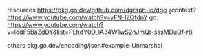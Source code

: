 resources
https://pkg.go.dev/github.com/dgraph-io/dgo
¿context?
https://www.youtube.com/watch?v=yFN-IZQfdpY 
go:
https://www.youtube.com/watch?v=lodF5BaZdDY&list=PLhdY0D_lA34W1wS2nJmQr-sssMDuQf-r8

others
pkg.go.dev/encoding/json#example-Unmarshal